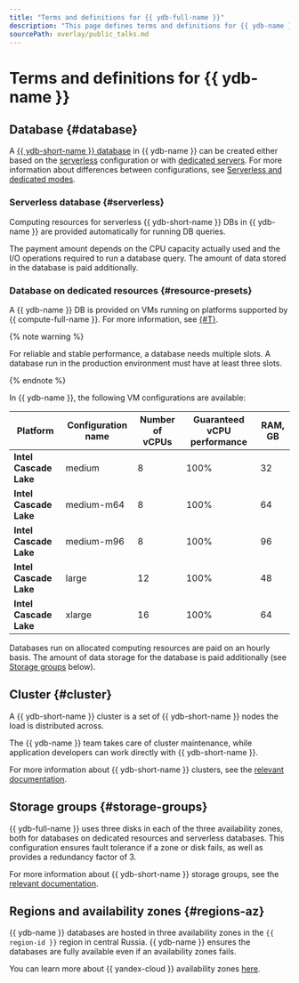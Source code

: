 ```yaml
---
title: "Terms and definitions for {{ ydb-full-name }}"
description: "This page defines terms and definitions for {{ ydb-name }}."
sourcePath: overlay/public_talks.md
---
```


# Terms and definitions for {{ ydb-name }}

## Database {#database}

A [{{ ydb-short-name }} database](https://ydb.tech/en/docs/concepts/databases#database) in {{ ydb-name }} can be created either based on the [serverless](../operations/manage-databases.md#create-db-serverless) configuration or with [dedicated servers](../operations/manage-databases.md#create-db-dedicated). For more information about differences between configurations, see [Serverless and dedicated modes](serverless-and-dedicated.md).

### Serverless database {#serverless}

Computing resources for serverless {{ ydb-short-name }} DBs in {{ ydb-name }} are provided automatically for running DB queries.


The payment amount depends on the CPU capacity actually used and the I/O operations required to run a database query. The amount of data stored in the database is paid additionally.



### Database on dedicated resources {#resource-presets}

A {{ ydb-name }} DB is provided on VMs running on platforms supported by {{ compute-full-name }}. For more information, see [{#T}](../../compute/concepts/vm-platforms.md).

{% note warning %}

For reliable and stable performance, a database needs multiple slots. A database run in the production environment must have at least three slots.

{% endnote %}

In {{ ydb-name }}, the following VM configurations are available:


| Platform | Configuration name | Number of vCPUs | Guaranteed vCPU performance | RAM, GB |
| ----- | ----- | ----- | ----- | ----- |
| **Intel Cascade Lake** | medium | 8 | 100% | 32 |
| **Intel Cascade Lake** | medium-m64 | 8 | 100% | 64 |
| **Intel Cascade Lake** | medium-m96 | 8 | 100% | 96 |
| **Intel Cascade Lake** | large | 12 | 100% | 48 |
| **Intel Cascade Lake** | xlarge | 16 | 100% | 64 |




Databases run on allocated computing resources are paid on an hourly basis. The amount of data storage for the database is paid additionally (see [Storage groups](#storage-groups) below).



## Cluster {#cluster}

A {{ ydb-short-name }} cluster is a set of {{ ydb-short-name }} nodes the load is distributed across.

The {{ ydb-name }} team takes care of cluster maintenance, while application developers can work directly with {{ ydb-short-name }}.

For more information about {{ ydb-short-name }} clusters, see the [relevant documentation](https://ydb.tech/en/docs/concepts/databases#cluster).

## Storage groups {#storage-groups}

{{ ydb-full-name }} uses three disks in each of the three availability zones, both for databases on dedicated resources and serverless databases. This configuration ensures fault tolerance if a zone or disk fails, as well as provides a redundancy factor of 3.

For more information about {{ ydb-short-name }} storage groups, see the [relevant documentation](https://ydb.tech/en/docs/concepts/databases#storage-groups).

## Regions and availability zones {#regions-az}

{{ ydb-name }} databases are hosted in three availability zones in the `{{ region-id }}` region in central Russia. {{ ydb-name }} ensures the databases are fully available even if an availability zones fails.

You can learn more about {{ yandex-cloud }} availability zones [here](../../overview/concepts/geo-scope.md).
